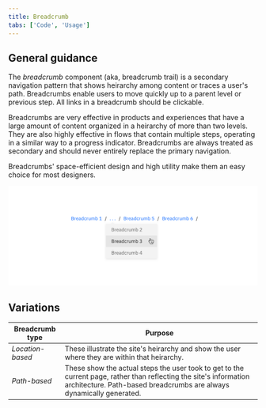 ```yaml
---
title: Breadcrumb
tabs: ['Code', 'Usage']
---
```


## General guidance


The _breadcrumb_ component (aka, breadcrumb trail) is a secondary navigation pattern that shows heirarchy among content or traces a user's path. Breadcrumbs enable users to move quickly up to a parent level or previous step. All links in a breadcrumb should be clickable.

Breadcrumbs are very effective in products and experiences that have a large amount of content organized in a heirarchy of more than two levels. They are also highly effective in flows that contain multiple steps, operating in a similar way to a progress indicator. Breadcrumbs are always treated as secondary and should never entirely replace the primary navigation.

Breadcrumbs' space-efficient design and high utility make them an easy choice for most designers.

<image-component  cols="8">

![multiple tiers of breadcrumb](images/breadcrumb-usage-1.png)

</image-component>

## Variations

| Breadcrumb type   | Purpose                                                                                                                                                     |
| ------------- | ----------------------------------------------------------------------------------------------------------------------------------------------------------- |
| _Location-based_      | These illustrate the site's heirarchy and show the user where they are within that heirarchy.|
| _Path-based_  | These show the actual steps the user took to get to the current page, rather than reflecting the site's information architecture. Path-based breadcrumbs are always dynamically generated.|
